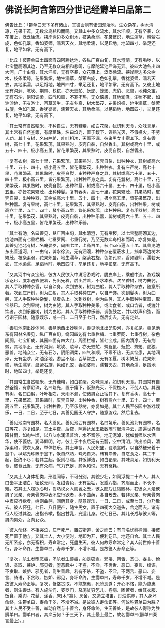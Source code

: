 # 佛说长阿含第四分世记经欝单曰品第二

佛告比丘：「欝单曰天下多有诸山，其彼山侧有诸园观浴池，生众杂花，树木清凉，花果丰茂，无数众鸟相和而鸣。又其山中多众流水，其水洋顺，无有卒暴，众花覆上，泛泛徐流。挟岸两边多众树木，枝条柔弱，花果繁炽，地生濡草，槃萦右旋，色如孔翠，香如婆师，濡若天衣，其地柔濡，以足蹈地，地凹四寸，举足还复，地平如掌，无有高下。

「比丘！彼欝单曰土四面有四阿耨达池，各纵广百由旬，其水澄清，无有垢秽，以七宝堑厕砌其边，乃至无数众鸟相和悲鸣，与摩陀延池严饰无异。彼四大池各出四大河，广十由旬，其水洋顺，无有卒暴，众花覆上，泛泛徐流。挟岸两边多众树木，枝条柔弱，花果繁炽，地生濡草，槃萦右旋，色如孔翠，香犹婆师，濡若天衣，其地柔濡，以足蹈地，地凹四寸，举足还复，地平如掌，无有高下。又彼土地无有沟涧、坑坎、荆棘、株杌，亦无蚊虻、蚖蛇、蜂蝎、虎豹、恶兽，地纯众宝，无有石沙，阴阳调柔，四气和顺，不寒不热，无众恼患，其地润泽，尘秽不起，如油涂地，无有游尘，百草常生，无有冬夏，树木繁茂，花果炽盛，地生濡草，槃萦右旋，色如孔翠，香犹婆师，濡若天衣，其地柔濡，以足蹈地，地凹四寸，举足还复，地平如掌，无有高下。

「其土常有自然粳米，不种自生，无有糠糩，如白花聚，犹忉利天食，众味具足。其土常有自然釜鍑，有摩尼珠，名曰焰光，置于鍑下，饭熟光灭，不假樵火，不劳人功。其土有树，名曰曲躬，叶叶相次，天雨不漏，彼诸男女止宿其下。复有香树，高七十里，花果繁茂，其果熟时，皮壳自裂，自然香出，其树或高六十里，或五十、四十，极小高五里，皆花果繁茂，其果熟时，皮壳自裂，自然香出。

「复有衣树，高七十里，花果繁茂，其果熟时，皮壳自裂，出种种衣，其树或高六十里、五十、四十，极小高五里，皆花果繁茂，出种种衣。复有庄严树，高七十里，花果繁茂，其果熟时，皮壳自裂，出种种严身之具，其树或高六十里、五十、四十里，极小高五里，皆花果繁茂，出种种严身之具。复有花鬘树，高七十里，花果繁茂，其果熟时，皮壳自裂，出种种鬘，树或高六十里、五十、四十里，极小高五里，亦皆花果繁茂，出种种鬘。复有器树，高七十里，花果繁茂，其果熟时，皮壳自裂，出种种器，其树或高六十里、五十、四十，极小高五里，皆花果繁茂，出种种器。复有果树，高七十里，花果繁茂，其果熟时，皮壳自裂，出种种果，树或高六十里、五十、四十，极小高五里，皆花果繁茂，出种种果。复有乐器树，高七十里，花果繁茂，其果熟时，皮壳自裂，出种种乐器，其树或高六十里、五十、四十，极小高五里，皆花果繁茂，出种种乐器。

「其土有池，名曰善见，纵广百由旬，其水清澄，无有垢秽，以七宝堑厕砌其边，绕池四面有七重栏楯、七重罗网、七重行树，乃至无数众鸟相和而鸣，亦复如是。其善见池北有树，名庵婆罗，周围七里，上高百里，枝叶四布遍五十里。其善见池东出善道河，广一由旬，其水徐流，无有洄澓，种种杂花覆蔽水上，挟岸两边树木繁茂，枝条柔弱，花果炽盛，地生濡草，槃萦右旋，色如孔翠，香如婆师，濡若天衣，其地柔濡，足蹈地时，地凹四寸，举足还复，地平如掌，无有高下。

「又其河中有众宝船，彼方人民欲入中洗浴游戏时，脱衣岸上，乘船中流，游戏娱乐讫已，度水遇衣便着，先出先着，后出后着，不求本衣。次至香树，树为曲躬，其人手取种种杂香，以自涂身。次到衣树，树为曲躬，其人手取种种杂衣，随意所著。次到庄严树，树为曲躬，其人手取种种庄严，以自严饰。次到鬘树，树为曲躬，其人手取种种杂鬘，以着头上。次到器树，树为曲躬，其人手取种种宝器，取宝器已。次到果树，树为曲躬，其人手取种种美果，或啖食者，或口含者，或漉汁饮者。次到乐器树，树为曲躬，其人手取种种乐器，调弦鼓之，并以妙声和弦，而行诣于园林，随意娱乐，或一日、二日至于七日，然后复去，无有定处。

「善见池南出妙体河，善见池西出妙味河，善见池北出光影河，亦复如是。善见池东有园林名善见，纵广百由旬，绕园四边有七重栏楯、七重罗网、七重行树，杂色间厕，七宝所成，其园四面有四大门，周匝栏楯，皆七宝成。园内清净，无有荆棘，其地平正，无有沟涧、坑坎、陵阜，亦无蚊虻、蝇蚤虱、蚖蛇、蜂蝎、虎狼、恶兽，地纯众宝，无有石沙，阴阳调柔，四气和顺，不寒不热，无众恼患，其地润泽，无有尘秽，如油涂地，游尘不起，百草常生，无有冬夏，树木繁茂，花果炽盛，地生濡草，盘萦右旋，色如孔翠，香如婆师，濡若天衣，其地柔濡，足蹈地时，地凹四寸，举足还复。

「其园常生自然粳米，无有糠糩，如白花聚，众味具足，如忉利天食。其园常有自然釜鍑，有摩尼珠，名曰焰光，置于鍑下，饭熟光灭，不假樵火，不劳人功。其园有树，名曰曲躬，叶叶相次，天雨不漏，使诸男女止宿其下。复有香树，高七十里，花果繁茂，其果熟时，皮壳自裂，出种种香，树有高六十里、五十、四十，至高五里，花果繁茂，出种种香，乃至乐器树，亦复如是。其土人民至彼园中游戏娱乐，一日、二日，至于七日，其善见园无人守护，随意游戏，然后复去。

「善见池南有园林，名大善见。善见池西有园林，名曰娱乐。善见池北有园林，名曰等花，亦复如是。其土中夜、后夜，阿耨达龙王数数随时起清净云，周遍世界而降甘雨，如构牛顷，以八味水润泽普洽，水不留停，地无泥淖，犹如鬘师以水洒华，使不萎枯，润泽鲜明。时，彼土于中夜后无有云翳，空中清明，海出凉风，清净柔和，微吹人身，举体快乐。其土丰饶，人民炽盛，设须食时，以自然粳米着于釜中，以焰光珠置于釜下，饭自然熟，珠光自灭。诸有来者，自恣食之，其主不起，饭终不尽；若其主起，饭则尽赐。其饭鲜洁，如白花聚，其味具足，如忉利天食，彼食此饭，无有众病，气力充足，颜色和悦，无有衰耗。

「又其土人身体相类，形貌同等，不可分别，其貌少壮，如阎浮提二十许人，其人口齿平正洁白，密致无间，发绀青色，无有尘垢，发埀八指，齐眉而止，不长不短。若其土人起欲心时，则熟视女人而舍之去，彼女随后往诣园林，若彼女人是彼男子父亲、母亲骨肉中表不应行欲者，树不曲荫，各自散去。若非父亲、母亲骨肉中表应行欲者，树则曲躬，回荫其身，随意娱乐，一日、二日，或至七日，尔乃散去。彼人怀妊，七日、八日便产，随生男女，置于四衢大交道头，舍之而去。诸有行人经过其边，出指令嗽，指出甘乳，充适儿身。过七日已，其儿长成与彼人等，男向男众，女向女众。

「彼人命终，不相哭泣，庄严死尸，置四衢道，舍之而去；有鸟名忧慰禅伽，接彼死尸置于他方。又其土人，大小便时，地即为开，便利讫已，地还自合。其土人民无所系恋，亦无畜积，寿命常定，死盡生天。彼人何故寿命常定？其人前世修十善行，身坏命终，生欝单曰，寿命千岁，不增不减。是故彼人寿命正等。

「复次，杀生者堕恶趣，不杀者生善趣，如是窃盗、邪淫、两舌、恶口、妄言、绮语、贪取、嫉妒、邪见者，堕恶趣中；不盗，不淫，不两舌、恶口、妄言、绮语，不贪取、嫉妒、邪见者，则生善趣。若有不杀，不盗，不淫，不两舌、恶口、妄言、绮语，不贪取、嫉妒、邪见，身坏命终，生欝单曰，寿命千岁，不增不减。是故彼人寿命正等。复次，悭悋贪取，不能施惠，死堕恶道；开心不悋，能为施惠者，则生善处。有人施沙门、婆罗门，及施贫穷乞儿、疮病、困苦者，给其衣服、饭食、乘舆、花鬘、涂香、床\[木\*翕]、房舍，又造立塔庙，灯烛供养，其人身坏命终，生欝单曰，寿命千岁，不增不减。是故彼人寿命正等。何故称欝单曰为胜？其土人民不受十善，举动自然与十善合，身坏命终，生天善处，是故彼人得称为胜欝单曰。欝单曰者，其义云何？于三天下，其土最上最胜，故名欝单曰(欝单曰秦言最上)。」
